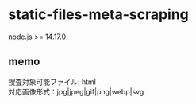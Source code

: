 # static-files-meta-scraping

node.js >= 14.17.0

## memo

捜査対象可能ファイル: html  
対応画像形式：jpg|jpeg|gif|png|webp|svg
